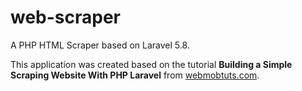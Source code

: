 # web-scraper
A PHP HTML Scraper based on Laravel 5.8.

This application was created based on the tutorial <strong>Building a Simple Scraping Website With PHP Laravel</strong> from <a target="_blank" href="http://webmobtuts.com">webmobtuts.com</a>.
